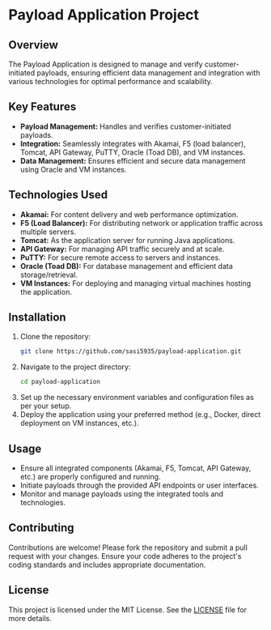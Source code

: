 # Payload Application Project

## Overview
The Payload Application is designed to manage and verify customer-initiated payloads, ensuring efficient data management and integration with various technologies for optimal performance and scalability.

## Key Features
- **Payload Management:** Handles and verifies customer-initiated payloads.
- **Integration:** Seamlessly integrates with Akamai, F5 (load balancer), Tomcat, API Gateway, PuTTY, Oracle (Toad DB), and VM instances.
- **Data Management:** Ensures efficient and secure data management using Oracle and VM instances.

## Technologies Used
- **Akamai:** For content delivery and web performance optimization.
- **F5 (Load Balancer):** For distributing network or application traffic across multiple servers.
- **Tomcat:** As the application server for running Java applications.
- **API Gateway:** For managing API traffic securely and at scale.
- **PuTTY:** For secure remote access to servers and instances.
- **Oracle (Toad DB):** For database management and efficient data storage/retrieval.
- **VM Instances:** For deploying and managing virtual machines hosting the application.

## Installation
1. Clone the repository:
    ```bash
    git clone https://github.com/sasi5935/payload-application.git
    ```
2. Navigate to the project directory:
    ```bash
    cd payload-application
    ```
3. Set up the necessary environment variables and configuration files as per your setup.
4. Deploy the application using your preferred method (e.g., Docker, direct deployment on VM instances, etc.).

## Usage
- Ensure all integrated components (Akamai, F5, Tomcat, API Gateway, etc.) are properly configured and running.
- Initiate payloads through the provided API endpoints or user interfaces.
- Monitor and manage payloads using the integrated tools and technologies.

## Contributing
Contributions are welcome! Please fork the repository and submit a pull request with your changes. Ensure your code adheres to the project's coding standards and includes appropriate documentation.

## License
This project is licensed under the MIT License. See the [LICENSE](LICENSE) file for more details.


